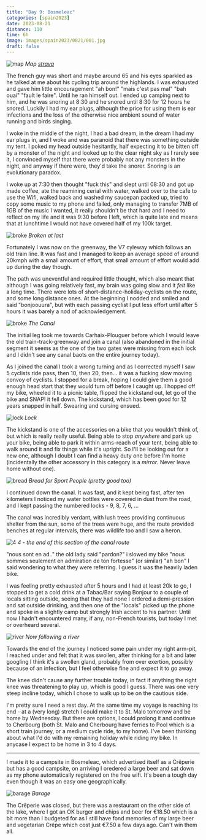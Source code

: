 ```yaml
--- 
title: "Day 9: Bosmeleac"
categories: [spain2023]
date: 2023-08-21
distance: 110
time: 6h
image: images/spain2023/0821/001.jpg
draft: false
---
```


![map](/images/spain2023/0821/map.png)
*Map [strava](https://www.strava.com/activities/9693432720)*

The french guy was short and maybe around 65 and his eyes sparkled as he
talked at me about his cycling trip around the highlands. I was exhausted and
gave him little encouragement "ah bon!" "mais c'est pas mal"  "bah ouai"
"fault le faire". Until he ran himself out. I ended up camping next to him,
and he was snoring at 8:30 and he snored until 8:30 for 12 hours he snored.
Luckily I had my ear plugs, although the price for using them is ear
infections and the loss of the otherwise nice ambient sound of water running
and birds singing.

I woke in the middle of the night, I had a bad dream, in the dream I had my
ear plugs in, and I woke and was paranoid that there was something outside my
tent. I poked my head outside hesitantly, half expecting it to be bitten off
by a monster of the night and looked up to the clear night sky as I rarely see
it, I convinced myself that there were probably not any monsters in the night,
and anyway if there were, they'd take the snorer. Snoring is an evolutionary
paradox.

I woke up at 7:30 then thought "fuck this" and slept until 08:30 and got up
made coffee, ate the reamining cerial with water, walked over to the cafe to
use the Wifi, walked back and washed my saucepan packed up, tried to copy some
music to my phone and failed, only managing to transfer 7MB of 1GB of the
music I wanted, it really shouldn't be that hard and I need to reflect on my
life and it was 9:30 before I left, which is quite late and means that at
lunchtime I would not have covered half of my 100k target.

![broke](/images/spain2023/0821/001.jpg)
*Broken at last*

Fortunately I was now on the greenway, the V7 cyleway which follows an old
train line. It was fast and I managed to keep an average speed of around
20kmph with a small amount of effort, that small amount of effort would add up
during the day though.

The path was uneventful and required little thought, which also meant that
although I was going relatively fast, my brain was going slow and it _felt_
like a long time. There were lots of short-distance-holiday-cyclists on the
route, and some long distance ones. At the beginning I nodded and smiled and
said "bonjoouura", but with each passing cyclist I put less effort until after
5 hours it was barely a nod of acknowledgement.

![broke](/images/spain2023/0821/002.jpg)
*The Canal*

The initial leg took me towards Carhaix-Plouguer before which I would leave
the old train-track-greenway and join a canal (also abandoned in the initial
segment it seems as the one of the two gates were missing from each lock and I
didn't see any canal baots on the entire journey today).

As I joined the canal I took a wrong turning and as I corrected myself I saw 5
cyclists ride pass, then 10, then 20, then... it was a fucking slow moving
convoy of cyclists. I stopped for a break, hoping I could give them a good
enough head start that they would turn off before I caught up. I hopped off my
bike, wheeled it to a picnic table, flipped the kickstand out, let go of the
bike and SNAP! it fell down. The kickstand, which has been good for 12 years
snapped in half. Swearing and cursing ensued.

![lock](/images/spain2023/0821/003.jpg)
*Lock*

The kickstand is one of the accessories on a bike that you wouldn't think of,
but which is really really useful. Being able to stop _anywhere_ and park up
your bike, being able to park it within arms-reach of your tent, being able to
walk around it and fix things while it's upright. So I'll be looking out for a
new one, although I doubt I can find a heavy duty one before I'm home
(incidentally the other accessory in this category is a _mirror_. Never leave
home without one).

![bread](/images/spain2023/0821/004.jpg)
*Bread for Sport People (pretty good too)*

I continued down the canal. It was fast, and it kept being fast, after ten
kilometers I noticed my water bottles were covered in dust from the road, and
I kept passing the numbered locks - 9, 8, 7, 6, ...

The canal was incredibly verdant, with lush trees providing continuous shelter
from the sun, some of the trees were huge, and the route provided benches at
regular intervals, there was wildlife too and I saw a heron.

![4](/images/spain2023/0821/005.jpg)
*4 - the end of this section of the canal route*

"nous sont en ad.." the old lady said "pardon?" i slowed my bike "nous sommes
seulement en admiration de ton fortesse" (or similar) "ah bon" I said wondering
to what they were referring. I guess it was the heavily laden bike.

I was feeling pretty exhausted after 5 hours and I had at least 20k to go, I
stopped to get a cold drink at a Tabac/Bar saying Bonjour to a couple of
locals sitting outside, seeing that they had none I ordered a demi-pression
and sat outside drinking, and then one of the "locals" picked up the phone and
spoke in a slightly camp but strongly Irish accent to his partner. Until now I
hadn't encountered many, if any, non-French tourists, but today I met or
overheard several.

![river](/images/spain2023/0821/007.jpg)
*Now following a river*

Towards the end of the journey I noticed some pain under my right arm-pit, I
reached under and felt that it was swollen, after thinking for a bit and later
googling I think it's a swollen gland, probably from over exertion, possibly
because of an infection, but I feel otherwise fine and expect it to go away.

The knee didn't cause any further trouble today, in fact if anything the right
knee was threatening to play up, which  is good I guess. There was one very
steep incline today, which I chose to walk up to be on the cautious side.

I'm pretty sure I need a rest day. At the same time my voyage is reaching its
end - at a (very long) stretch I could make it to St. Malo tomorrow and be
home by Wednesday. But there are options, I could prolong it and continue to
Cherbourg (both St. Malo and Cherbourg have ferries to Pool which is a short
train journey, or a medium cycle ride, to my home). I've been thinking about
what I'd do with my remaining holiday while riding my bike. In anycase I
expect to be home in 3 to 4 days.

---

I made it to a campsite in Bosmeleac, which advertised itself as a Crêperie
but has a good campsite, on arriving I oredered a large beer and sat down as
my phone automatically registered on the free wifi. It's been a tough day even
though it was an easy one geographically.

![barage](/images/spain2023/0821/008.jpg)
*Barage*

The Crêperie was closed, but there was a restaurant on the other side of the
lake, where I got an OK burger and chips and beer for €18.50 which is a bit
more than I budgeted for as I still have fond memories of my large beer and
vegetarian Crêpe which cost just €7.50 a few days ago. Can't win them all.


